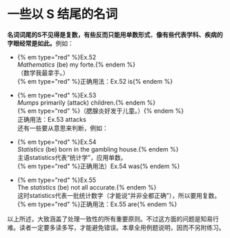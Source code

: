 # 一些以 S 结尾的名词

**名词词尾的S不见得是复数，有些反而只能用单数形式**，<b>像有些代表学科、疾病的字眼经常是如此。</b>例如：  

- {% em type="red" %}Ex.52  
<em>Mathematics</em> (be) my forte.{% endem %}  
（数学我最拿手。）  
{% em type="red" %}正确用法：Ex.52 is{% endem %}   

- {% em type="red" %}Ex.53  
<em>Mumps</em> primarily (attack) children.{% endem %}   
{% em type="red" %}（腮腺炎好发于儿童。）{% endem %}  
正确用法：Ex.53 attacks  
还有一些要从意思来判断，例如：   
- {% em type="red" %}Ex.54  
<em>Statistics</em> (be) born in the gambling house.{% endem %}  
主语statistics代表“统计学”，应用单数。  
{% em type="red" %}正确用法）Ex.54 was{% endem %}   

- {% em type="red" %}Ex.55  
The <em>statistics</em> (be) not all accurate.{% endem %}  
这时statistics代表一批统计数字（才能说“并非全都正确”），所以要用复数。  
{% em type="red" %}正确用法：Ex.55 are{% endem %} 


以上所述，大致涵盖了处理一致性的所有重要原则。不过这方面的问题是知易行难。读者一定要多读多写，才能避免错误。本章全用例题说明，因而不另附练习。
